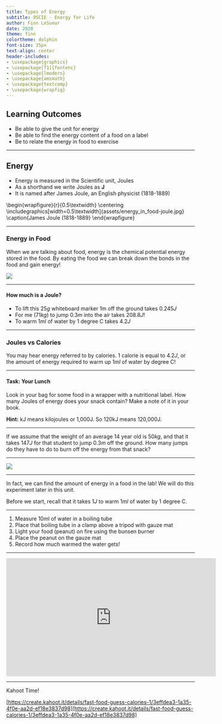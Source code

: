 ```yaml
---
title: Types of Energy
subtitle: 9SCIE - Energy for Life
author: Finn LeSueur
date: 2020
theme: finn
colortheme: dolphin
font-size: 35px
text-align: center
header-includes:
- \usepackage{graphicx}
- \usepackage[T1]{fontenc}
- \usepackage{lmodern}
- \usepackage{amsmath}
- \usepackage{textcomp}
- \usepackage{wrapfig}
---
```


## Learning Outcomes

- Be able to give the unit for energy
- Be able to find the energy content of a food on a label
- Be to relate the energy in food to exercise

---

## Energy

- Energy is measured in the Scientific unit, Joules
- As a shorthand we write Joules as __J__
- It is named after James Joule, an English physicist (1818-1889)

\begin{wrapfigure}{r}{0.5\textwidth}
    \centering
    \includegraphics[width=0.5\textwidth]{assets/energy_in_food-joule.jpg}
    \caption{James Joule (1818-1889}
\end{wrapfigure}

---

### Energy in Food

When we are talking about food, energy is the chemical potential energy stored in the food. By eating the food we can break down the bonds in the food and gain energy!

![](assets/energy_in_food-nutritional-information.png)

---

#### How much is a Joule?

- To lift this $25g$ whiteboard marker 1m off the ground takes $0.245J$
- For me ($71kg$) to jump $0.3m$ into the air takes $208.8J$!
- To warm $1ml$ of water by 1 degree C takes $4.2J$

---

### Joules vs Calories

You may hear energy referred to by calories. 1 calorie is equal to $4.2J$, or the amount of energy required to warm up $1ml$ of water by  degree C!
 
---

#### Task: Your Lunch

Look in your bag for some food in a wrapper with a nutritional label. How many Joules of energy does your snack contain? Make a note of it in your book.

__Hint:__ kJ means kilojoules or 1,000J. So 120kJ means 120,000J.

---

If we assume that the weight of an average 14 year old is $50kg$, and that it takes $147J$ for that student to jump $0.3m$ off the ground. How many jumps do they have to do to burn off the energy from that snack?

 ---
 
 ![](assets/energy_in_food-kilojoules-in-food.jpg)
 
 ---
 
 In fact, we can find the amount of energy in a food in the lab! We will do this experiment later in this unit.
 
 Before we start, recall that it takes $1J$ to warm $1ml$ of water by 1 degree C.
 
 ---
 
 1. Measure 10ml of water in a boiling tube
 2. Place that boiling tube in a clamp above a tripod with gauze mat
 3. Light your food (peanut) on fire using the bunsen burner
 4. Place the peanut on the gauze mat
 5. Record how much warmed the water gets!

---

<iframe width="560" height="315" src="https://www.youtube.com/embed/dZB7kzKUZlc" frameborder="0" allow="accelerometer; autoplay; encrypted-media; gyroscope; picture-in-picture" allowfullscreen></iframe>

---

Kahoot Time!

[https://create.kahoot.it/details/fast-food-guess-calories-1/3effdea3-1a35-4f0e-aa2d-ef18e3837d98](https://create.kahoot.it/details/fast-food-guess-calories-1/3effdea3-1a35-4f0e-aa2d-ef18e3837d98)
